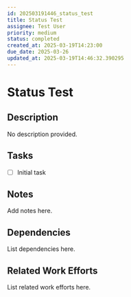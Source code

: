 ```yaml
---
id: 202503191446_status_test
title: Status Test
assignee: Test User
priority: medium
status: completed
created_at: 2025-03-19T14:23:00
due_date: 2025-03-26
updated_at: 2025-03-19T14:46:32.390295
---
```


# Status Test

## Description
No description provided.

## Tasks
- [ ] Initial task

## Notes
Add notes here.

## Dependencies
List dependencies here.

## Related Work Efforts
List related work efforts here.